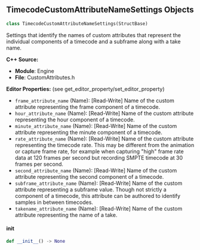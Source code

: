 ## TimecodeCustomAttributeNameSettings Objects

```python
class TimecodeCustomAttributeNameSettings(StructBase)
```

Settings that identify the names of custom attributes that represent the individual components of a timecode and a subframe along with a take name.

**C++ Source:**

- **Module**: Engine
- **File**: CustomAttributes.h

**Editor Properties:** (see get_editor_property/set_editor_property)

- ``frame_attribute_name`` (Name):  [Read-Write] Name of the custom attribute representing the frame component of a timecode.
- ``hour_attribute_name`` (Name):  [Read-Write] Name of the custom attribute representing the hour component of a timecode.
- ``minute_attribute_name`` (Name):  [Read-Write] Name of the custom attribute representing the minute component of a timecode.
- ``rate_attribute_name`` (Name):  [Read-Write] Name of the custom attribute representing the timecode rate. This may be different from
            the animation or capture frame rate, for example when capturing "high" frame rate data
                at 120 frames per second but recording SMPTE timecode at 30 frames per second.
- ``second_attribute_name`` (Name):  [Read-Write] Name of the custom attribute representing the second component of a timecode.
- ``subframe_attribute_name`` (Name):  [Read-Write] Name of the custom attribute representing a subframe value. Though not strictly a component
                of a timecode, this attribute can be authored to identify samples in between timecodes.
- ``takename_attribute_name`` (Name):  [Read-Write] Name of the custom attribute representing the name of a take.

<a id="unreal.TimecodeCustomAttributeNameSettings.__init__"></a>

#### __init__

```python
def __init__() -> None
```

<a id="unreal.CustomAttributeSetting"></a>
